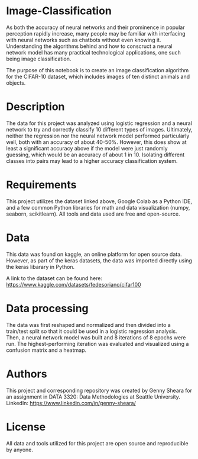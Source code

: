 # Image-Classification
As both the accuracy of neural networks and their prominence in popular perception rapidly increase, many people may be familiar with interfacing with neural networks such as chatbots without even knowing it. Understanding the algorithms behind and how to conscruct a neural network model has many practical technological applications, one such being image classification. 

The purpose of this notebook is to create an image classification algorithm for the CIFAR-10 dataset, which includes images of ten distinct animals and objects.

# Description
The data for this project was analyzed using logistic regression and a neural network to try and correctly classify 10 different types of images. Ultimately, neither the regression nor the neural network model performed particularly well, both with an accuracy of about 40-50%. However, this does show at least a significant accuracy above if the model were just randomly guessing, which would be an accuracy of about 1 in 10. Isolating different classes into pairs may lead to a higher accuracy classification system. 

# Requirements
This project utilizes the dataset linked above, Google Colab as a Python IDE, and a few common Python libraries for math and data visualization (numpy, seaborn, scikitlearn). All tools and data used are free and open-source.

# Data
This data was found on kaggle, an online platform for open source data. However, as part of the keras datasets, the data was imported directly using the keras libarary in Python.

A link to the dataset can be found here: https://www.kaggle.com/datasets/fedesoriano/cifar100 

# Data processing
The data was first reshaped and normalized and then divided into a train/test split so that it could be used in a logistic regression analysis. Then, a neural network model was built and 8 iterations of 8 epochs were run. The highest-performing iteration was evaluated and visualized using a confusion matrix and a heatmap.

# Authors
This project and corresponding repository was created by Genny Sheara for an assignment in DATA 3320: Data Methodologies at Seattle University. LinkedIn: https://www.linkedin.com/in/genny-sheara/ 

# License
All data and tools utilized for this project are open source and reproducible by anyone.
